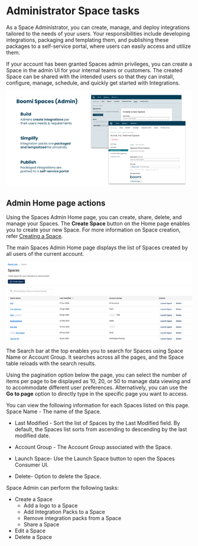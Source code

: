 # Administrator Space tasks

<head>
  <meta name="guidename" content="Spaces"/>
  <meta name="context" content="GUID-7da5a286-62a2-11ee-8c99-0242ac120002"/>
</head>

As a Space Administrator, you can create, manage, and deploy integrations tailored to the needs of your users. Your responsibilities include developing integrations, packaging and templating them, and publishing these packages to a self-service portal, where users can easily access and utilize them.

If your account has been granted Spaces admin privileges, you can create a Space in the admin UI for your internal teams or customers. The created Space can be shared with the intended users so that they can install, configure, manage, schedule, and quickly get started with Integrations.

![](./images/spa_admin_space.png)

## Admin Home page actions

Using the Spaces Admin Home page, you can create, share, delete, and manage your Spaces. The **Create Space** button on the Home page enables you to create your new Space. For more information on Space creation, refer [Creating a Space](/docs/Atomsphere/Boomi_Labs/Spaces/Getting_started/Admin_Space/Working%20with%20a%20Space/creating_a_space.md).

The main Spaces Admin Home page displays the list of Spaces created by all users of the current account.

![](./images/img_spa_launch_page.png)

The Search bar at the top enables you to search for Spaces using Space Name or Account Group. It searches across all the pages, and the Space table reloads with the search results.

Using the pagination option below the page, you can select the number of items per page to be displayed as 10, 20, or 50 to manage data viewing and to accommodate different user preferences. Alternatively, you can use the **Go to page** option to directly type in the specific page you want to access.

You can view the following information for each Spaces listed on this page. Space Name - The name of the Space.

- Last Modified - Sort the list of Spaces by the Last Modified field. By default, the Spaces list sorts from ascending to descending by the last modified date.

- Account Group -  The Account Group associated with the Space.

- Launch Space- Use the Launch Space button to open the Spaces Consumer UI.

- Delete- Option to delete the Space.


Space Admin can perform the following tasks:

* Create a Space
    * Add a logo to a Space
    * Add Integration Packs to a Space
    * Remove integration packs from a Space
    * Share a Space
* Edit a Space
* Delete a Space
